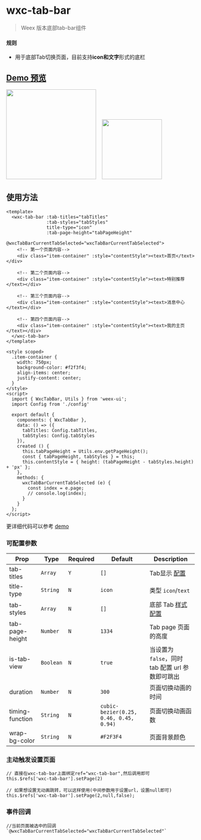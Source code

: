 # wxc-tab-bar

> Weex 版本底部tab-bar组件

#### 规则
- 用于底部Tab切换页面，目前支持**icon和文字**形式的底栏

## [Demo 预览](https://h5.m.taobao.com/trip/wx-detection-demo/tab-bar/index.html?_wx_tpl=https%3A%2F%2Fh5.m.taobao.com%2Ftrip%2Fwx-detection-demo%2Ftab-bar%2Findex.weex.js)


<img src="https://img.alicdn.com/tfs/TB1_bxvgm_I8KJjy0FoXXaFnVXa-376-668.gif" width="240"/>&nbsp;&nbsp;&nbsp;&nbsp;<img src="https://img.alicdn.com/tfs/TB1AEx7gcLJ8KJjy0FnXXcFDpXa-200-200.png" width="160"/>


## 使用方法

```vue
<template>
  <wxc-tab-bar :tab-titles="tabTitles"
               :tab-styles="tabStyles"
               title-type="icon"
               :tab-page-height="tabPageHeight"
               @wxcTabBarCurrentTabSelected="wxcTabBarCurrentTabSelected">
    <!-- 第一个页面内容-->
    <div class="item-container" :style="contentStyle"><text>首页</text></div>
    
    <!-- 第二个页面内容-->
    <div class="item-container" :style="contentStyle"><text>特别推荐</text></div>
    
    <!-- 第三个页面内容-->
    <div class="item-container" :style="contentStyle"><text>消息中心</text></div>
    
    <!-- 第四个页面内容-->
    <div class="item-container" :style="contentStyle"><text>我的主页</text></div>
  </wxc-tab-bar>
</template>

<style scoped>
  .item-container {
    width: 750px;
    background-color: #f2f3f4;
    align-items: center;
    justify-content: center;
  }
</style>
<script>
  import { WxcTabBar, Utils } from 'weex-ui';
  import Config from './config'

  export default {
    components: { WxcTabBar },
    data: () => ({
      tabTitles: Config.tabTitles,
      tabStyles: Config.tabStyles
    }),
    created () {
      this.tabPageHeight = Utils.env.getPageHeight();
      const { tabPageHeight, tabStyles } = this;
      this.contentStyle = { height: (tabPageHeight - tabStyles.height) + 'px' };
    },
    methods: {
      wxcTabBarCurrentTabSelected (e) {
        const index = e.page;
        // console.log(index);
      }
    }
  };
</script>

```
更详细代码可以参考 [demo](https://github.com/alibaba/weex-ui/blob/master/example/tab-bar/index.vue)


### 可配置参数

| Prop | Type | Required | Default | Description |
|-------------|------------|--------|-----|-----|
| tab-titles | `Array` |`Y`| `[]` | Tab显示 [配置](https://github.com/alibaba/weex-ui/blob/master/example/tab-bar/config.js#L7)|
| title-type | `String` |`N`| `icon` | 类型 `icon`/`text`|
| tab-styles | `Array` |`N`| `[]` |  底部 Tab [样式配置](https://github.com/alibaba/weex-ui/blob/master/example/tab-bar/config.js)|
| tab-page-height | `Number` |`N`| `1334` |Tab page 页面的高度 |
| is-tab-view | `Boolean` |`N`| `true` |当设置为`false`，同时 tab 配置 url 参数即可跳出 |
| duration | `Number` |`N`| `300` | 页面切换动画的时间 |
| timing-function | `String` |`N`| `cubic-bezier(0.25, 0.46, 0.45, 0.94)` | 页面切换动画函数 |
| wrap-bg-color | `String` |`N`| `#F2F3F4` |页面背景颜色|

### 主动触发设置页面

```
// 直接在wxc-tab-bar上面绑定ref="wxc-tab-bar",然后调用即可
this.$refs['wxc-tab-bar'].setPage(2)

// 如果想设置无动画跳转，可以这样使用(中间参数用于设置url，设置null即可)
this.$refs['wxc-tab-bar'].setPage(2,null,false);

```

### 事件回调
```
//当前页面被选中的回调`@wxcTabBarCurrentTabSelected="wxcTabBarCurrentTabSelected"`
```

